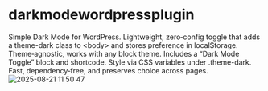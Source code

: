 # darkmodewordpressplugin
Simple Dark Mode for WordPress. Lightweight, zero‑config toggle that adds a theme-dark class to &lt;body> and stores preference in localStorage. Theme‑agnostic, works with any block theme. Includes a “Dark Mode Toggle” block and shortcode. Style via CSS variables under .theme-dark. Fast, dependency‑free, and preserves choice across pages.
![2025-08-21 11 50 47](https://github.com/user-attachments/assets/4d1dd11e-5317-463c-aa60-1daec2324d44)

